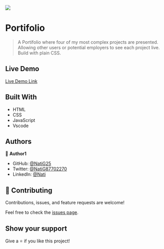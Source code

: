![](https://img.shields.io/badge/Microverse-blueviolet)

# Portifolio

>A Portifolio where four of my most complex projects are presented. Allowing other users or potential employers to see each project live. Build with plain CSS.

## Live Demo

[Live Demo Link](https://natig25.github.io/Portifolio/)

## Built With

- HTML
- CSS
- JavaScript
- Vscode

## Authors

👤 **Author1**

- GitHub: [@NatiG25](https://github.com/NatiG25)
- Twitter: [@NatiG87702270](https://twitter.com/NatiG87702270)
- LinkedIn: [@Nati](https://linkedin.com/in/temesgen-g-gorgis-0910a6229 )

## 🤝 Contributing

Contributions, issues, and feature requests are welcome!

Feel free to check the [issues page](../../issues/).

## Show your support

Give a ⭐️ if you like this project!
